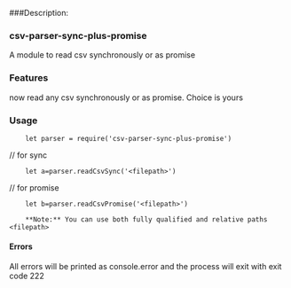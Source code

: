 
###Description:


### csv-parser-sync-plus-promise



A module to read csv synchronously or as promise



### Features



now read any csv synchronously or as promise. Choice is yours



### Usage

		let parser = require('csv-parser-sync-plus-promise')

// for sync

		let a=parser.readCsvSync('<filepath>')

// for promise

		let b=parser.readCsvPromise('<filepath>')

		**Note:** You can use both fully qualified and relative paths <filepath>

#### Errors

All errors will be printed as console.error and the process will exit with exit code 222
